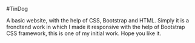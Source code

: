 #TinDog  

A basic website, with the help of CSS, Bootstrap and HTML. Simply it is a frondtend work in which I made it responsive with the help of Bootstrap CSS framework, this is one of my initial work. Hope you like it.
